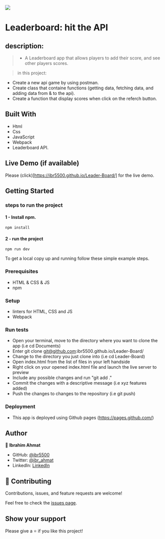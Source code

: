 ![](https://img.shields.io/badge/Microverse-blueviolet)

# Leaderboard: hit the API

## description: 

> - A Leaderboard app that allows players to add their score, and see other players scores.

> in this project:
- Create a new api game by using postman.
- Create class that containe functions (getting data, fetching data, and adding data from & to the api).
- Create a function that display scores when click on the referch button. 



## Built With 

- Html
- Css
- JavaScript
- Webpack
- Leaderboard API.


## Live Demo (if available)

Please (click)[https://ibr5500.github.io/Leader-Board/] for the live demo.

## Getting Started
### steps to run the project
#### 1 - Install npm.
```
npm install
```

#### 2 - run the project 
```
npm run dev
```


To get a local copy up and running follow these simple example steps.

### Prerequisites
- HTML & CSS & JS
- npm 

### Setup
- linters for HTML, CSS and JS
- Webpack

### Run tests

- Open your terminal, move to the directory where you want to clone the app (i.e cd Documents) 
- Enter git clone git@github.com:ibr5500.github.io/Leader-Board/ 
- Change to the directory you just clone into (i.e cd Leader-Board)
- Open index.html from the list of files in your left handside
- Right click on your opened index.html file and launch the live server to preview
- Include any possible changes and run "git add ." 
- Commit the changes with a descriptive message (i.e xyz features added) 
- Push the changes to changes to the repository (i.e git push)

### Deployment
- This app is deployed using Github pages (https://pages.github.com/)

## Author

👤 **Ibrahim Ahmat**

- GitHub: [@ibr5500](https://github.com/ibr5500)
- Twitter: [@ibr_ahmat](https://twitter.com/ibr_ahmat)
- LinkedIn: [LinkedIn](https://www.linkedin.com/in/ibrahim-ahmat-b5513b1a6/)


## 🤝 Contributing

Contributions, issues, and feature requests are welcome!

Feel free to check the [issues page](../../issues/).

## Show your support

Please give a ⭐️ if you like this project!